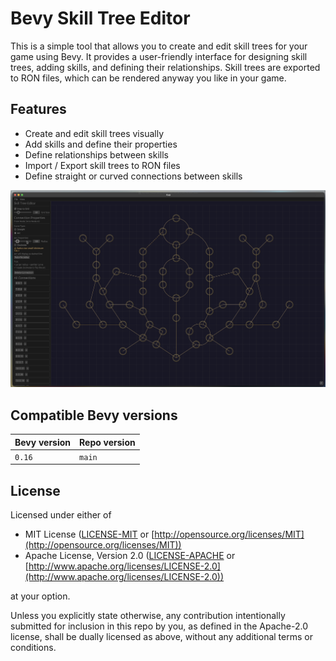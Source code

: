 # Bevy Skill Tree Editor

This is a simple tool that allows you to create and edit skill trees for your game using Bevy. It provides a user-friendly interface for designing skill trees, adding skills, and defining their relationships. Skill trees are exported to RON files, which can be rendered anyway you like in your game.

## Features

- Create and edit skill trees visually
- Add skills and define their properties
- Define relationships between skills
- Import / Export skill trees to RON files
- Define straight or curved connections between skills

![Demo](demo.png "Demo image")

## Compatible Bevy versions

| Bevy version | Repo version |
|:-------------|:-------------|
| `0.16` | `main` |

## License

Licensed under either of

* MIT License ([LICENSE-MIT](LICENSE-MIT) or [http://opensource.org/licenses/MIT](http://opensource.org/licenses/MIT))
* Apache License, Version 2.0 ([LICENSE-APACHE](LICENSE-APACHE) or [http://www.apache.org/licenses/LICENSE-2.0](http://www.apache.org/licenses/LICENSE-2.0))

at your option.

Unless you explicitly state otherwise, any contribution intentionally submitted for inclusion in this repo by you, as defined in the Apache-2.0 license, shall be dually licensed as above, without any additional terms or conditions.

